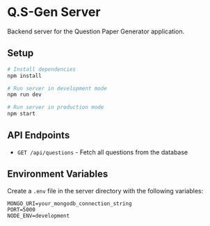 # Q.S-Gen Server

Backend server for the Question Paper Generator application.

## Setup

```bash
# Install dependencies
npm install

# Run server in development mode
npm run dev

# Run server in production mode
npm start
```

## API Endpoints

- `GET /api/questions` - Fetch all questions from the database

## Environment Variables

Create a `.env` file in the server directory with the following variables:

```
MONGO_URI=your_mongodb_connection_string
PORT=5000
NODE_ENV=development
```
